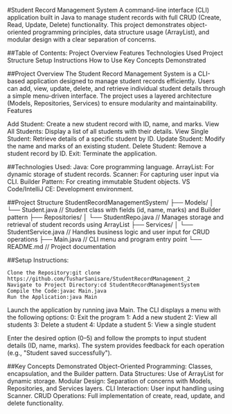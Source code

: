 #Student Record Management System
A command-line interface (CLI) application built in Java to manage student records with full CRUD (Create, Read, Update, Delete) functionality. This project demonstrates object-oriented programming principles, data structure usage (ArrayList), and modular design with a clear separation of concerns.

##Table of Contents:
Project Overview
Features
Technologies Used
Project Structure
Setup Instructions
How to Use
Key Concepts Demonstrated

##Project Overview
The Student Record Management System is a CLI-based application designed to manage student records efficiently. Users can add, view, update, delete, and retrieve individual student details through a simple menu-driven interface. The project uses a layered architecture (Models, Repositories, Services) to ensure modularity and maintainability.
Features

Add Student: Create a new student record with ID, name, and marks.
View All Students: Display a list of all students with their details.
View Single Student: Retrieve details of a specific student by ID.
Update Student: Modify the name and marks of an existing student.
Delete Student: Remove a student record by ID.
Exit: Terminate the application.

##Technologies Used:
Java: Core programming language.
ArrayList: For dynamic storage of student records.
Scanner: For capturing user input via CLI.
Builder Pattern: For creating immutable Student objects.
VS Code/IntelliJ CE: Development environment.

##Project Structure
StudentRecordManagementSystem/
├── Models/
│   └── Student.java        // Student class with fields (id, name, marks) and Builder pattern
├── Repositories/
│   └── StudentRepo.java    // Manages storage and retrieval of student records using ArrayList
├── Services/
│   └── StudentService.java // Handles business logic and user input for CRUD operations
├── Main.java               // CLI menu and program entry point
└── README.md               // Project documentation

##Setup Instructions:
```
Clone the Repository:git clone https://github.com/TusharSanisare/StudentRecordManagement_2
Navigate to Project Directory:cd StudentRecordManagementSystem
Compile the Code:javac Main.java
Run the Application:java Main
```


Launch the application by running java Main.
The CLI displays a menu with the following options:
0: Exit the program
1: Add a new student
2: View all students
3: Delete a student
4: Update a student
5: View a single student


Enter the desired option (0–5) and follow the prompts to input student details (ID, name, marks).
The system provides feedback for each operation (e.g., "Student saved successfully").

##Key Concepts Demonstrated
Object-Oriented Programming: Classes, encapsulation, and the Builder pattern.
Data Structures: Use of ArrayList for dynamic storage.
Modular Design: Separation of concerns with Models, Repositories, and Services layers.
CLI Interaction: User input handling using Scanner.
CRUD Operations: Full implementation of create, read, update, and delete functionality.
